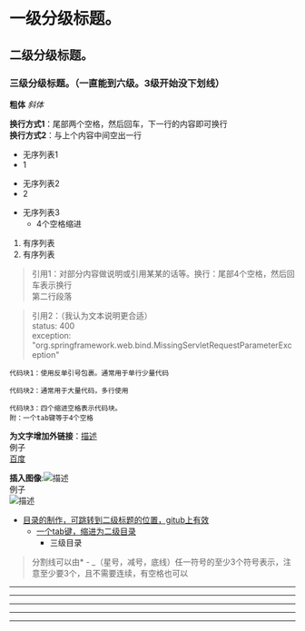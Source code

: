 # 一级分级标题。
## 二级分级标题。
### 三级分级标题。（一直能到六级。3级开始没下划线）

**粗体** *斜体*


**换行方式1**：尾部两个空格，然后回车，下一行的内容即可换行  
**换行方式2**：与上个内容中间空出一行

* 无序列表1 
* 1

+ 无序列表2
+ 2

- 无序列表3
    -  4个空格缩进

1. 有序列表
2. 有序列表

> 引用1：对部分内容做说明或引用某某的话等。换行：尾部4个空格，然后回车表示换行    
> 第二行段落

> 引用2：（我认为文本说明更合适）    
    status: 400    
    exception: "org.springframework.web.bind.MissingServletRequestParameterException"	

`代码块1：使用反单引号包裹。通常用于单行少量代码`

```
代码块2：通常用于大量代码，多行使用
```

    代码块3：四个缩进空格表示代码块。
    附：一个tab键等于4个空格
    
**为文字增加外链接**：[描述](链接地址)   
例子  
[百度](https://www.baidu.com/)

**插入图像**:![描述](图片链接地址)  
例子  
![描述](https://www.baidu.com/img/bd_logo1.png)


- [目录的制作，可跳转到二级标题的位置，gitub上有效](#二级分级标题)
    - [一个tab键，缩进为二级目录](#三级分级标题)
        - 三级目录 

> 分割线可以由* - _（星号，减号，底线）任一符号的至少3个符号表示，注意至少要3个，且不需要连续，有空格也可以
---
- - -
------
***
* * *